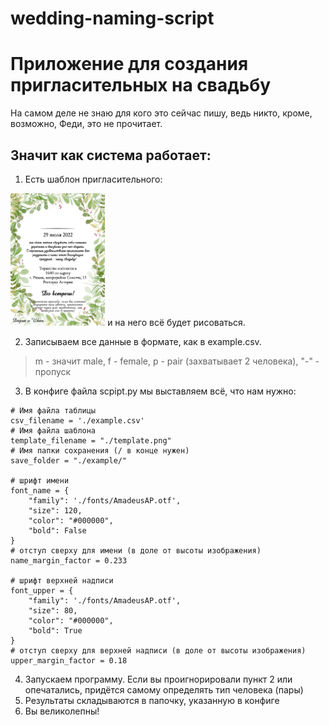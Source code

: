 # wedding-naming-script
# Приложение для создания пригласительных на свадьбу
На самом деле не знаю для кого это сейчас пишу, ведь никто, кроме, возможно, Феди, это не прочитает. 
## Значит как система работает:
1. Есть шаблон пригласительного:
<img src="template.png" width=30%>
и на него всё будет рисоваться.

2. Записываем все данные в формате, как в example.csv. 
> m - значит male, f - female, p - pair (захватывает 2 человека), "-" - пропуск
3. В конфиге файла scpipt.py мы выставляем всё, что нам нужно:
```
# Имя файла таблицы
csv_filename = './example.csv'
# Имя файла шаблона
template_filename = "./template.png"
# Имя папки сохранения (/ в конце нужен)
save_folder = "./example/"

# шрифт имени
font_name = {
    "family": './fonts/AmadeusAP.otf',
    "size": 120,
    "color": "#000000",
    "bold": False
}
# отступ сверху для имени (в доле от высоты изображения)
name_margin_factor = 0.233

# шрифт верхней надписи
font_upper = {
    "family": './fonts/AmadeusAP.otf',
    "size": 80,
    "color": "#000000",
    "bold": True
}
# отступ сверху для верхней надписи (в доле от высоты изображения)
upper_margin_factor = 0.18
```
4. Запускаем программу. Если вы проигнорировали пункт 2 или опечатались, придётся самому определять тип человека (пары)
5. Результаты складываются в папочку, указанную в конфиге
6. Вы великолепны!
